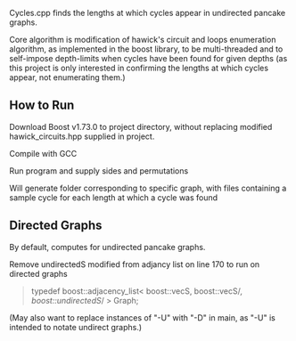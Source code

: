Cycles.cpp finds the lengths at which cycles appear in undirected pancake graphs.

Core algorithm is modification of hawick's circuit and loops enumeration algorithm, as implemented in the boost library, to be multi-threaded and to self-impose depth-limits when cycles have been found for given depths (as this project is only interested in confirming the lengths at which cycles appear, not enumerating them.)

## How to Run
Download Boost v1.73.0 to project directory, without replacing modified hawick_circuits.hpp supplied in project.

Compile with GCC

Run program and supply sides and permutations

Will generate folder corresponding to specific graph, with files containing a sample cycle for each length at which a cycle was found

## Directed Graphs
By default, computes for undirected pancake graphs. 

Remove undirectedS modified from adjancy list on line 170 to run on directed graphs

> typedef boost::adjacency_list< boost::vecS, boost::vecS/*, boost::undirectedS*/ > Graph;

(May also want to replace instances of "-U" with "-D" in main, as "-U" is intended to notate undirect graphs.)
